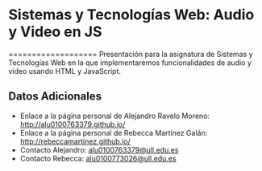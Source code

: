 # Sistemas y Tecnologías Web: Audio y Video en JS

===================
Presentación para la asignatura de Sistemas y Tecnologías Web en la que implementaremos funcionalidades de audio y video usando HTML y JavaScript.

Datos Adicionales 
----------------------------------------
- Enlace a la página personal de Alejandro Ravelo Moreno: http://alu0100763379.github.io/
- Enlace a la página personal de Rebecca Martínez Galán: http://rebeccamartinez.github.io/
- Contacto Alejandro: alu0100763379@ull.edu.es
- Contacto Rebecca: alu0100773026@ull.edu.es
